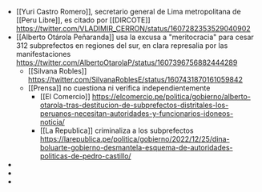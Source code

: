 - [[Yuri Castro Romero]], secretario general de Lima metropolitana de [[Peru Libre]], es citado por [[DIRCOTE]] https://twitter.com/VLADIMIR_CERRON/status/1607282353529040902
- [[Alberto Otárola Peñaranda]] usa la excusa a "meritocracia" para cesar 312 subprefectos en regiones del sur, en clara represalia por las manifestaciones https://twitter.com/AlbertoOtarolaP/status/1607396756882444289
  - [[Silvana Robles]] https://twitter.com/SilvanaRoblesE/status/1607431870161059842
  - [[Prensa]] no cuestiona ni verifica independientemente
    - [[El Comercio]] https://elcomercio.pe/politica/gobierno/alberto-otarola-tras-destitucion-de-subprefectos-distritales-los-peruanos-necesitan-autoridades-y-funcionarios-idoneos-noticia/
    - [[La Republica]] criminaliza a los subprefectos https://larepublica.pe/politica/gobierno/2022/12/25/dina-boluarte-gobierno-desmantela-esquema-de-autoridades-politicas-de-pedro-castillo/
-
-
-
